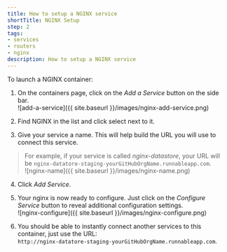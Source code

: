 ```yaml
---
title: How to setup a NGINX service
shortTitle: NGINX Setup
step: 2
tags:
- services
- routers
- nginx
description: How to setup a NGINX service
---
```


To launch a NGINX container:

1. On the containers page, click on the *Add a Service* button on the side bar.  
  ![add-a-service]({{ site.baseurl }}/images/nginx-add-service.png)

2. Find NGINX in the list and click select next to it.

3. Give your service a name. This will help build the URL you will use to connect this service. 
  > For example, if your service is called *nginx-datastore*, your URL will be `nginx-datatore-staging-yourGitHubOrgName.runnableapp.com`.  
  ![nginx-name]({{ site.baseurl }}/images/nginx-name.png)

4. Click *Add Service*.

5. Your nginx is now ready to configure. Just click on the *Configure Service* button to reveal additional configuration settings.  
  ![nginx-configure]({{ site.baseurl }}/images/nginx-configure.png)

6. You should be able to instantly connect another services to this container, just use the URL:  
    `http://nginx-datatore-staging-yourGitHubOrgName.runnableapp.com`.

